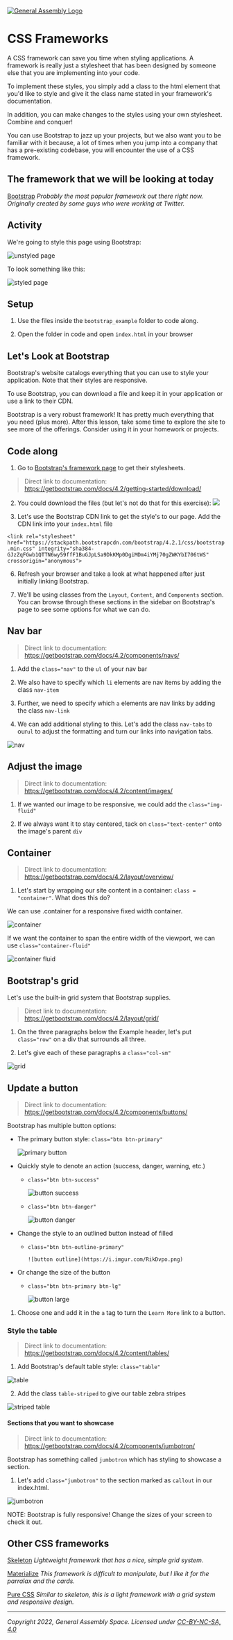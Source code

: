 [![General Assembly Logo](https://ga-dash.s3.amazonaws.com/production/assets/logo-9f88ae6c9c3871690e33280fcf557f33.png)](https://generalassemb.ly)

# CSS Frameworks

A CSS framework can save you time when styling applications. A framework is really just a stylesheet that has been designed by someone else that you are implementing into your code.

To implement these styles, you simply add a class to the html element that you'd like to style and give it the class name stated in your framework's documentation.

In addition, you can make changes to the styles using your own stylesheet. Combine and conquer!

You can use Bootstrap to jazz up your projects, but we also want you to be familiar with it because, a lot of times when you jump into a company that has a pre-existing codebase, you will encounter the use of a CSS framework.

## The framework that we will be looking at today

[Bootstrap](http://getbootstrap.com/)
  _Probably the most popular framework out there right now. Originally created by some guys who were working at Twitter._

## Activity

We're going to style this page using Bootstrap:

![unstyled page](https://i.imgur.com/sdRQg2x.png)

To look something like this:

![styled page](https://i.imgur.com/9imBki4.png)

## Setup

1. Use the files inside the `bootstrap_example` folder to code along.

2. Open the folder in code and open `index.html` in your browser

## Let's Look at Bootstrap

Bootstrap's website catalogs everything that you can use to style your application. Note that their styles are responsive.

To use Bootstrap, you can download a file and keep it in your application or use a link to their CDN.

Bootstrap is a very robust framework! It has pretty much everything that you need (plus more). After this lesson, take some time to explore the site to see more of the offerings. Consider using it in your homework or projects.

## Code along

1. Go to [Bootstrap's framework page](http://getbootstrap.com/) to get their stylesheets.

>Direct link to documentation:
<https://getbootstrap.com/docs/4.2/getting-started/download/>

2. You could download the files (but let's not do that for this exercise):
![](https://i.imgur.com/Y2bjh8G.png)

3. Let's use the Bootstrap CDN link to get the style's to our page. Add the CDN link into your `index.html` file

`<link rel="stylesheet" href="https://stackpath.bootstrapcdn.com/bootstrap/4.2.1/css/bootstrap.min.css" integrity="sha384-GJzZqFGwb1QTTN6wy59ffF1BuGJpLSa9DkKMp0DgiMDm4iYMj70gZWKYbI706tWS" crossorigin="anonymous">`

6. Refresh your browser and take a look at what happened after just initially linking Bootstrap.

7. We'll be using classes from the `Layout`, `Content`, and `Components` section. You can browse through these sections in the sidebar on Bootstrap's page to see some options for what we can do.

## Nav bar

>Direct link to documentation:
<https://getbootstrap.com/docs/4.2/components/navs/>

1. Add the `class="nav"` to the `ul` of your nav bar

2. We also have to specify which `li` elements are nav items by adding the class `nav-item`

3. Further, we need to specify which `a` elements are nav links by adding the class `nav-link`

4. We can add additional styling to this. Let's add the class `nav-tabs` to our`ul` to adjust the formatting and turn our links into navigation tabs.

![nav](https://i.imgur.com/AXLSUlS.png)

## Adjust the image

>Direct link to documentation:
<https://getbootstrap.com/docs/4.2/content/images/>

1. If we wanted our image to be responsive, we could add the `class="img-fluid"`

2. If we always want it to stay centered, tack on `class="text-center"` onto the image's parent `div`

## Container

>Direct link to documentation:
<https://getbootstrap.com/docs/4.2/layout/overview/>

1. Let's start by wrapping our site content in a container: `class = "container"`. What does this do?

We can use .container for a responsive fixed width container.

![container](https://i.imgur.com/VQT8U0F.png)

If we want the container to span the entire width of the viewport, we can use `class="container-fluid"`

![container fluid](https://i.imgur.com/nbdIF1f.png)

## Bootstrap's grid

Let's use the built-in grid system that Bootstrap supplies.

>Direct link  to documentation:
<https://getbootstrap.com/docs/4.2/layout/grid/>

1. On the three paragraphs below the Example header, let's put `class="row"` on a div that surrounds all three.

2. Let's give each of these paragraphs a `class="col-sm"`

![grid](https://i.imgur.com/DmpDs9U.png)

## Update a button

>Direct link  to documentation:
<https://getbootstrap.com/docs/4.2/components/buttons/>

Bootstrap has multiple button options:

- The primary button style:
  `class="btn btn-primary"`

  ![primary button](https://i.imgur.com/5UYSelU.png)

- Quickly style to denote an action (success, danger, warning, etc.)
  - `class="btn btn-success"`

      ![button success](https://i.imgur.com/hdZdrF0.png)

  - `class="btn btn-danger"`

       ![button danger](https://i.imgur.com/8tSt2l4.png)

- Change the style to an outlined button instead of filled
  - `class="btn btn-outline-primary"`

        ![button outline](https://i.imgur.com/RikDvpo.png)

- Or change the size of the button
  - `class="btn btn-primary btn-lg"`

      ![button large](https://i.imgur.com/UCkuKtI.png)

1. Choose one and add it in the `a` tag to turn the `Learn More` link to a button.

### Style the table

>Direct link  to documentation:
<https://getbootstrap.com/docs/4.2/content/tables/>

1. Add Bootstrap's default table style: `class="table"`

![table](https://i.imgur.com/h8zEAQU.png)

2. Add the class `table-striped` to give our table zebra stripes

![striped table](https://i.imgur.com/DHPEEsi.png)

#### Sections that you want to showcase

>Direct link  to documentation:
<https://getbootstrap.com/docs/4.2/components/jumbotron/>

Bootstrap has something called `jumbotron` which has styling to showcase a section.

1. Let's add `class="jumbotron"` to the section marked as `callout` in our index.html.

![jumbotron](https://i.imgur.com/2bPaxXf.png)

NOTE: Bootstrap is fully responsive! Change the sizes of your screen to check it out.

## Other CSS frameworks

[Skeleton](http://getskeleton.com/)
  _Lightweight framework that has a nice, simple grid system._

[Materialize](http://materializecss.com/)
_This framework is difficult to manipulate, but I like it for the parralax and the cards._

[Pure CSS](http://purecss.io/)
_Similar to skeleton, this is a light framework with a grid system and responsive design._

---

*Copyright 2022, General Assembly Space. Licensed under [CC-BY-NC-SA, 4.0](https://creativecommons.org/licenses/by-nc-sa/4.0/)*
